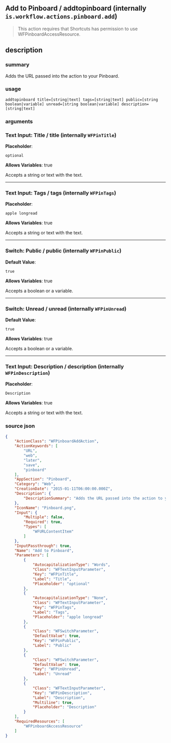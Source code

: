 
## Add to Pinboard / addtopinboard (internally `is.workflow.actions.pinboard.add`)


> This action requires that Shortcuts has permission to use WFPinboardAccessResource.


## description
### summary
Adds the URL passed into the action to your Pinboard.


### usage
`addtopinboard title=[string|text] tags=[string|text] public=[string boolean|variable] unread=[string boolean|variable] description=[string|text]`

### arguments
### Text Input: Title / title (internally `WFPinTitle`)
**Placeholder**:
```
optional
```
**Allows Variables**: true



Accepts a string 
or text
with the text.

---

### Text Input: Tags / tags (internally `WFPinTags`)
**Placeholder**:
```
apple longread
```
**Allows Variables**: true



Accepts a string 
or text
with the text.

---

### Switch: Public / public (internally `WFPinPublic`)
**Default Value**:
```
true
```
**Allows Variables**: true



Accepts a boolean
or a variable.

---

### Switch: Unread / unread (internally `WFPinUnread`)
**Default Value**:
```
true
```
**Allows Variables**: true



Accepts a boolean
or a variable.

---

### Text Input: Description / description (internally `WFPinDescription`)
**Placeholder**:
```
Description
```
**Allows Variables**: true



Accepts a string 
or text
with the text.

### source json

```json
{
	"ActionClass": "WFPinboardAddAction",
	"ActionKeywords": [
		"URL",
		"web",
		"later",
		"save",
		"pinboard"
	],
	"AppSection": "Pinboard",
	"Category": "Web",
	"CreationDate": "2015-01-11T06:00:00.000Z",
	"Description": {
		"DescriptionSummary": "Adds the URL passed into the action to your Pinboard."
	},
	"IconName": "Pinboard.png",
	"Input": {
		"Multiple": false,
		"Required": true,
		"Types": [
			"WFURLContentItem"
		]
	},
	"InputPassthrough": true,
	"Name": "Add to Pinboard",
	"Parameters": [
		{
			"AutocapitalizationType": "Words",
			"Class": "WFTextInputParameter",
			"Key": "WFPinTitle",
			"Label": "Title",
			"Placeholder": "optional"
		},
		{
			"AutocapitalizationType": "None",
			"Class": "WFTextInputParameter",
			"Key": "WFPinTags",
			"Label": "Tags",
			"Placeholder": "apple longread"
		},
		{
			"Class": "WFSwitchParameter",
			"DefaultValue": true,
			"Key": "WFPinPublic",
			"Label": "Public"
		},
		{
			"Class": "WFSwitchParameter",
			"DefaultValue": true,
			"Key": "WFPinUnread",
			"Label": "Unread"
		},
		{
			"Class": "WFTextInputParameter",
			"Key": "WFPinDescription",
			"Label": "Description",
			"Multiline": true,
			"Placeholder": "Description"
		}
	],
	"RequiredResources": [
		"WFPinboardAccessResource"
	]
}
```
